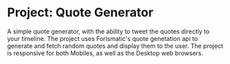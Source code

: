 # Project: Quote Generator
A simple quote generator, with the ability to tweet the quotes directly to your timeline. The project uses Forismatic's quote genetation api to generate and fetch random quotes and display them to the user.
The project is responsive for both Mobiles, as well as the Desktop web browsers.
